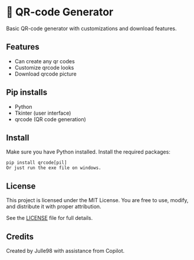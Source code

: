 # 🔎 QR-code Generator

Basic QR-code generator with customizations and download features. 

## Features

- Can create any qr codes
- Customize qrcode looks
- Download qrcode picture

## Pip installs
- Python
- Tkinter (user interface)
- qrcode (QR code generation)

## Install
Make sure you have Python installed. Install the required packages:
```
pip install qrcode[pil]
Or just run the exe file on windows.
```

## License

This project is licensed under the MIT License. You are free to use, modify, and distribute it with proper attribution.

See the [LICENSE](LICENSE) file for full details.

## Credits

Created by Julle98 with assistance from Copilot.
